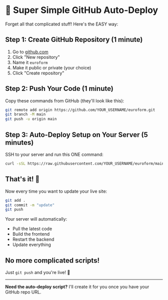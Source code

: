 # 🚀 Super Simple GitHub Auto-Deploy

Forget all that complicated stuff! Here's the EASY way:

## Step 1: Create GitHub Repository (1 minute)

1. Go to [github.com](https://github.com) 
2. Click "New repository"
3. Name it `euroform`
4. Make it public or private (your choice)
5. Click "Create repository"

## Step 2: Push Your Code (1 minute)

Copy these commands from GitHub (they'll look like this):

```bash
git remote add origin https://github.com/YOUR_USERNAME/euroform.git
git branch -M main
git push -u origin main
```

## Step 3: Auto-Deploy Setup on Your Server (5 minutes)

SSH to your server and run this ONE command:

```bash
curl -sSL https://raw.githubusercontent.com/YOUR_USERNAME/euroform/main/auto-deploy.sh | bash
```

## That's it! 🎉

Now every time you want to update your live site:

```bash
git add .
git commit -m "update"
git push
```

Your server will automatically:
- Pull the latest code
- Build the frontend
- Restart the backend
- Update everything

## No more complicated scripts! 

Just `git push` and you're live! 🚀

---

**Need the auto-deploy script?** I'll create it for you once you have your GitHub repo URL.
